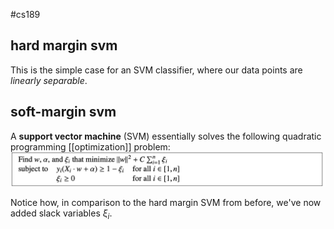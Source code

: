 #cs189 
## hard margin svm
This is the simple case for an SVM classifier, where our data points are *linearly separable*.


## soft-margin svm
A **support vector machine** (SVM) essentially solves the following quadratic programming [[optimization]] problem:
 ![svm-optim](../img/svm.png)

Notice how, in comparison to the hard margin SVM from before, we've now added slack variables $\xi_i$. 